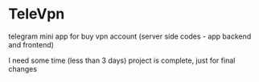 # TeleVpn
telegram mini app for buy vpn account (server side codes - app backend and frontend)

I need some time (less than 3 days) project is complete, just for final changes
